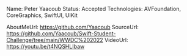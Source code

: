 Name: Peter Yaacoub
Status: Accepted
Technologies: AVFoundation, CoreGraphics, SwiftUI, UIKit

AboutMeUrl: https://github.com/Yaacoub
SourceUrl: https://github.com/Yaacoub/Swift-Student-Challenge/tree/main/WWDC%202022
VideoUrl: https://youtu.be/t4NQSHLIbaw

<!---
EXAMPLE
Name: John Appleseed
Status: Submitted <or> Winner <or> Distinguished <or> Rejected
Technologies: SwiftUI, RealityKit, CoreGraphic

AboutMeUrl: https://linkedin.com/in/johnappleseed
SourceUrl: https://github.com/johnappleseed/wwdc2025
VideoUrl: https://youtu.be/ABCDE123456
-->
